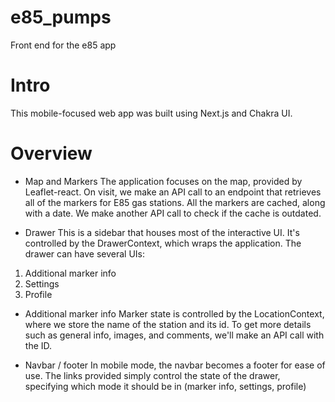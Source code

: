 # e85_pumps
Front end for the e85 app

# Intro
This mobile-focused web app was built using Next.js and Chakra UI.

# Overview
- Map and Markers
The application focuses on the map, provided by Leaflet-react. 
On visit, we make an API call to an endpoint that retrieves all of the markers for E85 gas stations.
All the markers are cached, along with a date. We make another API call to check if the cache is outdated.

- Drawer
This is a sidebar that houses most of the interactive UI. It's controlled by the DrawerContext, which wraps the application.
The drawer can have several UIs:
1. Additional marker info
2. Settings
3. Profile

- Additional marker info
Marker state is controlled by the LocationContext, where we store the name of the station and its id.
To get more details such as general info, images, and comments, we'll make an API call with the ID.

- Navbar / footer
In mobile mode, the navbar becomes a footer for ease of use. The links provided simply control the state of the drawer, specifying which mode it should be in (marker info, settings, profile)


